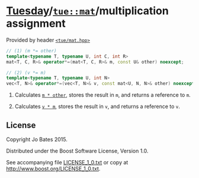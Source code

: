 [Tuesday](../../../README.md)/[`tue::mat`](../../headers/mat.md)/multiplication assignment
==========================================================================================
Provided by header [`<tue/mat.hpp>`](../../headers/mat.md)

```c++
// (1) (m *= other)
template<typename T, typename U, int C, int R>
mat<T, C, R>& operator*=(mat<T, C, R>& m, const U& other) noexcept;

// (2) (v *= m)
template<typename T, typename U, int N>
vec<T, N>& operator*=(vec<T, N>& v, const mat<U, N, N>& other) noexcept;
```

1. Calculates [`m * other`](multiplication.md), stores the result in `m`, and
   returns a reference to `m`.

2. Calculates [`v * m`](multiplication.md), stores the result in `v`, and
   returns a reference to `v`.

License
-------
Copyright Jo Bates 2015.

Distributed under the Boost Software License, Version 1.0.

See accompanying file [LICENSE_1_0.txt](../../../LICENSE_1_0.txt) or copy at
http://www.boost.org/LICENSE_1_0.txt.
